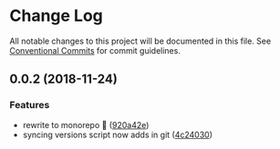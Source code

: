 # Change Log

All notable changes to this project will be documented in this file.
See [Conventional Commits](https://conventionalcommits.org) for commit guidelines.

## 0.0.2 (2018-11-24)


### Features

* rewrite to monorepo 🎉 ([920a42e](https://github.com/origami-cms/core/tree/master/packages/bird/commit/920a42e))
* syncing versions script now adds in git ([4c24030](https://github.com/origami-cms/core/tree/master/packages/bird/commit/4c24030))
